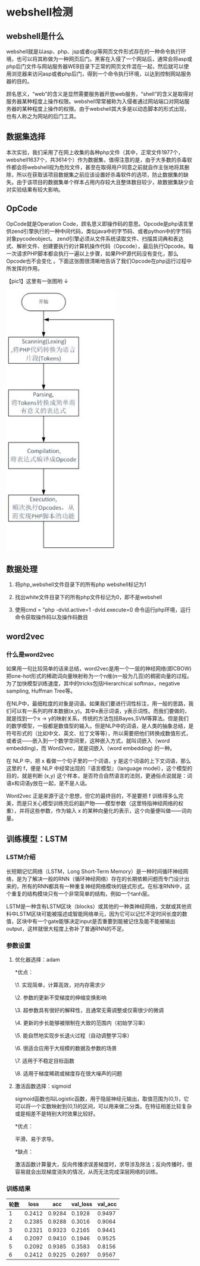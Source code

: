 # webshell检测

## webshell是什么

webshell就是以asp、php、jsp或者cgi等网页文件形式存在的一种命令执行环境，也可以将其称做为一种网页后门。黑客在入侵了一个网站后，通常会将asp或php后门文件与网站服务器WEB目录下正常的网页文件混在一起，然后就可以使用浏览器来访问asp或者php后门，得到一个命令执行环境，以达到控制网站服务器的目的。

顾名思义，“web”的含义是显然需要服务器开放web服务，“shell”的含义是取得对服务器某种程度上操作权限。webshell常常被称为入侵者通过网站端口对网站服务器的某种程度上操作的权限。由于webshell其大多是以动态脚本的形式出现，也有人称之为网站的后门工具。



## 数据集选择

本次实验，我们采用了在网上收集的各种php文件（其中，正常文件1977个，webshell1637个，共3614个）作为数据集，值得注意的是，由于大多数的杀毒软件都会将webshell视为危险文件，甚至在取得用户同意之前就自作主张地将其删除，所以在获取该项目数据集之前应该设置好杀毒软件的选项，防止数据集的缺失。由于该项目的数据集单个样本占用内存较大且整体数目较少，故数据集缺少会对实验结果有较大影响。



##  OpCode 

OpCode就是Operation Code，顾名思义即操作码的意思。Opcode是php语言里供zend引擎执行的一种中间代码，类似java中的字节码、或者python中的字节码对象pycodeobject。 zend引擎必须从文件系统读取文件、扫描其词典和表达式、解析文件、创建要执行的计算机操作代码（Opcode），最后执行Opcode。每一次请求PHP脚本都会执行一遍以上步骤，如果PHP源代码没有变化，那么Opcode也不会变化 。下面这张图很清晰地告诉了我们Opcode在php运行过程中所发挥的作用。

【pic1】这里有一张图哟 ↓

![pic1](./Screen/pic1.png)



## 数据处理

1. 将php_webshell文件目录下的所有php webshell标记为1

2. 找出white文件目录下的所有php文件标记为0，即不是webshell

3. 使用cmd = "php -dvld.active=1 -dvld.execute=0 命令运行php环境，运行命令获取操作码以及操作码数目

   

## word2vec

### 什么是word2vec

如果用一句比较简单的话来总结，word2vec是用一个一层的神经网络(即CBOW)把one-hot形式的稀疏词向量映射称为一个n维(n一般为几百)的稠密向量的过程。为了加快模型训练速度，其中的tricks包括Hierarchical softmax，negative sampling, Huffman Tree等。

在NLP中，最细粒度的对象是词语。如果我们要进行词性标注，用一般的思路，我们可以有一系列的样本数据(x,y)。其中x表示词语，y表示词性。而我们要做的，就是找到一个x -> y的映射关系，传统的方法包括Bayes,SVM等算法。但是我们的数学模型，一般都是数值型的输入。但是NLP中的词语，是人类的抽象总结，是符号形式的（比如中文、英文、拉丁文等等），所以需要把他们转换成数值形式，或者说——嵌入到一个数学空间里，这种嵌入方式，就叫词嵌入（word embedding)，而 Word2vec，就是词嵌入（word embedding) 的一种。

在 NLP 中，把 x 看做一个句子里的一个词语，y 是这个词语的上下文词语，那么这里的 f，便是 NLP 中经常出现的『语言模型』（language model），这个模型的目的，就是判断 (x,y) 这个样本，是否符合自然语言的法则，更通俗点说就是：词语x和词语y放在一起，是不是人话。

Word2vec 正是来源于这个思想，但它的最终目的，不是要把 f 训练得多么完美，而是只关心模型训练完后的副产物——模型参数（这里特指神经网络的权重），并将这些参数，作为输入 x 的某种向量化的表示，这个向量便叫做——词向量。




## 训练模型：LSTM

### LSTM介绍

长短期记忆网络（LSTM，Long Short-Term Memory）是一种时间循环神经网络，是为了解决一般的RNN（循环神经网络）存在的长期依赖问题而专门设计出来的，所有的RNN都具有一种重复神经网络模块的链式形式。在标准RNN中，这个重复的结构模块只有一个非常简单的结构，例如一个tanh层。

LSTM是一种含有LSTM区块（blocks）或其他的一种类神经网络，文献或其他资料中LSTM区块可能被描述成智能网络单元，因为它可以记忆不定时间长度的数值，区块中有一个gate能够决定input是否重要到能被记住及能不能被输出output，这样就很大程度上弥补了普通RNN的不足。 



### 参数设置

1. 优化器选择：adam

   *优点：

   \1. 实现简单，计算高效，对内存需求少

   \2. 参数的更新不受梯度的伸缩变换影响

   \3. 超参数具有很好的解释性，且通常无需调整或仅需很少的微调

   \4. 更新的步长能够被限制在大致的范围内（初始学习率）

   \5. 能自然地实现步长退火过程（自动调整学习率）

   \6. 很适合应用于大规模的数据及参数的场景

   \7. 适用于不稳定目标函数

   \8. 适用于梯度稀疏或梯度存在很大噪声的问题

2. 激活函数选择：sigmoid

   sigmoid函数也叫Logistic函数，用于隐层神经元输出，取值范围为(0,1)，它可以将一个实数映射到(0,1)的区间，可以用来做二分类。在特征相差比较复杂或是相差不是特别大时效果比较好。
   
   *优点：
   
   平滑、易于求导。
   
   *缺点：
   
   激活函数计算量大，反向传播求误差梯度时，求导涉及除法；反向传播时，很容易就会出现梯度消失的情况，从而无法完成深层网络的训练。
   
   

### 训练结果

| 轮数 | loss   | acc    | val_loss | val_acc |
| ---- | ------ | ------ | -------- | ------- |
| 1    | 0.2412 | 0.9284 | 0.1928   | 0.9497  |
| 2    | 0.2385 | 0.9288 | 0.3016   | 0.9064  |
| 3    | 0.2321 | 0.9323 | 0.2165   | 0.9441  |
| 4    | 0.2097 | 0.9410 | 0.1946   | 0.9525  |
| 5    | 0.2092 | 0.9385 | 0.3583   | 0.8156  |
| 6    | 0.2412 | 0.9225 | 0.2697   | 0.9567  |

